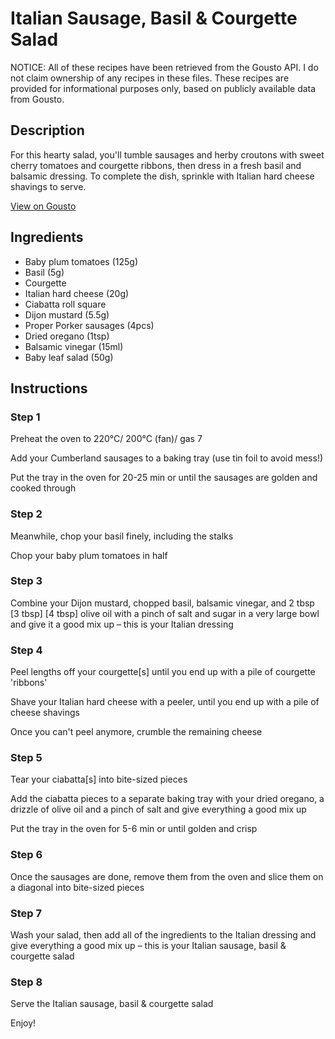 # Italian Sausage, Basil & Courgette Salad

NOTICE: All of these recipes have been retrieved from the Gousto API. I do not claim ownership of any recipes in these files. These recipes are provided for informational purposes only, based on publicly available data from Gousto.

## Description

For this hearty salad, you'll tumble sausages and herby croutons with sweet cherry tomatoes and courgette ribbons, then dress in a fresh basil and balsamic dressing. To complete the dish, sprinkle with Italian hard cheese shavings to serve. 

[View on Gousto](https://www.gousto.co.uk/recipes/cookbook/italian-sausage-basil-courgette-salad)

## Ingredients

- Baby plum tomatoes (125g)
- Basil (5g)
- Courgette
- Italian hard cheese (20g)
- Ciabatta roll square
- Dijon mustard (5.5g)
- Proper Porker sausages (4pcs)
- Dried oregano (1tsp)
- Balsamic vinegar (15ml)
- Baby leaf salad (50g)

## Instructions


### Step 1

Preheat the oven to 220°C/ 200°C (fan)/ gas 7

Add your Cumberland sausages to a baking tray (use tin foil to avoid mess!)

Put the tray in the oven for 20-25 min or until the sausages are golden and cooked through


### Step 2

Meanwhile, chop your basil finely, including the stalks

Chop your baby plum tomatoes in half


### Step 3

Combine your Dijon mustard, chopped basil, balsamic vinegar, and 2 tbsp <span class="text-purple">[3 tbsp]</span> <span class="text-danger">[4 tbsp]</span> olive oil with a pinch of salt and sugar in a very large bowl and give it a good mix up – this is your Italian dressing


### Step 4

Peel lengths off your courgette[s] until you end up with a pile of courgette 'ribbons'

Shave your Italian hard cheese with a peeler, until you end up with a pile of cheese shavings

Once you can't peel anymore, crumble the remaining cheese


### Step 5

Tear your ciabatta[s] into bite-sized pieces

Add the ciabatta pieces to a separate baking tray with your dried oregano, a drizzle of olive oil and a pinch of salt and give everything a good mix up

Put the tray in the oven for 5-6 min or until golden and crisp


### Step 6

Once the sausages are done, remove them from the oven and slice them on a diagonal into bite-sized pieces


### Step 7

Wash your salad, then add all of the ingredients to the Italian dressing and give everything a good mix up – this is your Italian sausage, basil & courgette salad

### Step 8

Serve the Italian sausage, basil & courgette salad

Enjoy!

